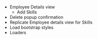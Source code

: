- Employee Details view
    - Add Skills
- Delete popup confirmation 
- Replicate Employee details view for Skills
- Load bootstrap styles
- Loaders